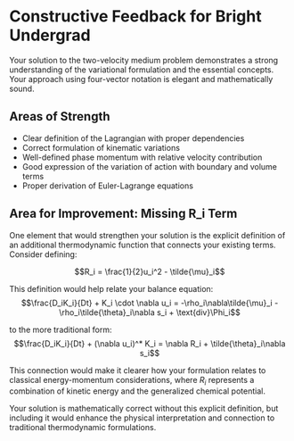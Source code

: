 # Constructive Feedback for Bright Undergrad

Your solution to the two-velocity medium problem demonstrates a strong understanding of the variational formulation and the essential concepts. Your approach using four-vector notation is elegant and mathematically sound.

## Areas of Strength
- Clear definition of the Lagrangian with proper dependencies
- Correct formulation of kinematic variations
- Well-defined phase momentum with relative velocity contribution
- Good expression of the variation of action with boundary and volume terms
- Proper derivation of Euler-Lagrange equations

## Area for Improvement: Missing R_i Term

One element that would strengthen your solution is the explicit definition of an additional thermodynamic function that connects your existing terms. Consider defining:

$$R_i = \frac{1}{2}u_i^2 - \tilde{\mu}_i$$

This definition would help relate your balance equation:
$$\frac{D_iK_i}{Dt} + K_i \cdot \nabla u_i = -\rho_i\nabla\tilde{\mu}_i - \rho_i\tilde{\theta}_i\nabla s_i + \text{div}\Phi_i$$

to the more traditional form:
$$\frac{D_iK_i}{Dt} + (\nabla u_i)^* K_i = \nabla R_i + \tilde{\theta}_i\nabla s_i$$

This connection would make it clearer how your formulation relates to classical energy-momentum considerations, where $R_i$ represents a combination of kinetic energy and the generalized chemical potential.

Your solution is mathematically correct without this explicit definition, but including it would enhance the physical interpretation and connection to traditional thermodynamic formulations.
